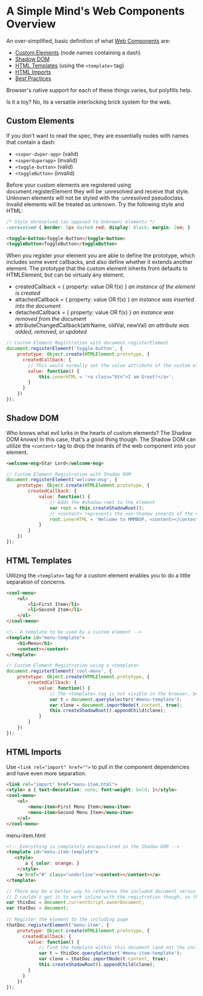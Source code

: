 A Simple Mind's Web Components Overview
========================================

An over-simplified, basic definition of what [Web Components](http://webcomponents.org) are:

* [Custom Elements](http://w3c.github.io/webcomponents/spec/custom/) (node names containing a dash)
* [Shadow DOM](http://w3c.github.io/webcomponents/spec/shadow/)
* [HTML Templates](http://www.w3.org/TR/html5/scripting-1.html#the-template-element) (using the `<template>` tag)
* [HTML Imports](http://w3c.github.io/webcomponents/spec/imports/)
* [Best Practices](http://webcomponents.org/articles/web-components-best-practices/)
    
Browser's native support for each of these things varies, but polyfills help. 

Is it a toy? No, its a versatile interlocking brick system for the web. 

    
Custom Elements
----------------

If you don't want to read the spec, they are essentially nodes with names that contain a dash:

* `<super-duper-app>` (valid)
* `<superduperapp>` (invalid)
* `<toggle-button>` (valid)
* `<toggleButton>` (invalid)
    
Before your custom elements are registered using document.registerElement they will be :unresolved and receive that style.
Unknown elements will not be styled with the :unresolved pseudoclass. Invalid elements will be treated as unknown. Try the following style and HTML:

```css
/* Style Unresolved (as opposed to Unknown) elements */
:unresolved { border: 5px dashed red; display: block; margin: 2em; }
```

```html
<toggle-button>Toggle-Button</toggle-button>
<toggleButton>ToggleButton</toggleButton>
```

When you register your element you are able to define the prototype, which includes some event callbacks, and also define 
whether it extends another element. The prototype that the custom element inherits from defaults to HTMLElement, but can be virtualy any element.

* createdCallback = { property: value OR f(x) }           _an instance of the element is created_
* attachedCallback = { property: value OR f(x) }          _an instance was inserted into the document_
* detachedCallback = { property: value OR f(x) }          _an instance was removed from the document_
* attributeChangedCallback(attrName, oldVal, newVal)      _an attribute was added, removed, or updated_

```js
// Custom Element Registration with document.registerElement
document.registerElement('toggle-button', {
    prototype: Object.create(HTMLElement.prototype, {
      createdCallback: {
        // This would normally set the value attribute of the custom element
        value: function() {
            this.innerHTML = '<a class="btn">I am Groot!</a>';  
        }
      }
    })
});
```

Shadow DOM
-----------

Who knows what evil lurks in the hearts of custom elements? The Shadow DOM knows! In this case, that's a good thing though. 
The Shadow DOM can utilize the `<content>` tag to drop the innards of the web component into your element.

```html
<welcome-msg>Star Lord</welcome-msg>
```

```js
// Custom Element Registration with Shadow DOM 
document.registerElement('welcome-msg', {
    prototype: Object.create(HTMLElement.prototype, {
        createdCallback: {
            value: function() {
                // Adds the #shadow-root to the element
                var root = this.createShadowRoot();
                // <content> represents the non-Shadow innards of the element
                root.innerHTML = 'Welcome to MMMBOP, <content></content>!';
            }
        }
    })
});
```

HTML Templates
---------------

Utilizing the `<template>` tag for a custom element enables you to do a little separation of concerns.

```html
<cool-menu>
    <ul>
        <li>First Item</li>
        <li>Second Item</li>
    </ul>
</cool-menu>

<!-- A template to be used by a custom element -->
<template id="menu-template">
    <h1>Menu</h1>
    <content></content>
</template>
```

```js
// Custom Element Registration using a <template>
document.registerElement('cool-menu', {
    prototype: Object.create(HTMLElement.prototype, {
        createdCallback: {
            value: function() {
                // The <template> tag is not visible in the browser, but can still be used
                var t = document.querySelector('#menu-template');
                var clone = document.importNode(t.content, true);
                this.createShadowRoot().appendChild(clone);
            }
        }
    })
});
```

HTML Imports
-------------

Use `<link rel="import" href="">` to pull in the component dependencies and have even more separation.

```html
<link rel="import" href="menu-item.html">
<style> a { text-decoration: none; font-weight: bold; }</style>
<cool-menu>
    <ul>
        <menu-item>First Menu Item</menu-item>
        <menu-item>Second Menu Item</menu-item>
    </ul>
</cool-menu>
```

menu-item.html
```html
<!-- Everything is completely encapsulated in the Shadow DOM -->
<template id="menu-item-template">
   <style>
       a { color: orange; }
    </style>
    <a href="#" class="underline"><content></content></a>
</template>
```
```js
// There may be a better way to reference the included document versus the including document
// I couldn't get it to work inline with the registration though, so this is how I did it
var thisDoc = document.currentScript.ownerDocument;
var thatDoc = document;
    
// Register the element to the including page
thatDoc.registerElement('menu-item', {
    prototype: Object.create(HTMLElement.prototype, {
      createdCallback: {
        value: function() {
            // Find the template within this document (and not the including document)
            var t = thisDoc.querySelector('#menu-item-template');
            var clone = thatDoc.importNode(t.content, true);
            this.createShadowRoot().appendChild(clone);
        }
      }
    })
});
```